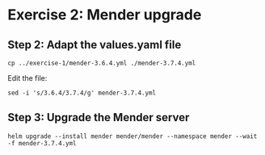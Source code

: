 # Exercise 2: Mender upgrade


## Step 2: Adapt the values.yaml file

```
cp ../exercise-1/mender-3.6.4.yml ./mender-3.7.4.yml
```

Edit the file:

```
sed -i 's/3.6.4/3.7.4/g' mender-3.7.4.yml
```

## Step 3: Upgrade the Mender server

```
helm upgrade --install mender mender/mender --namespace mender --wait -f mender-3.7.4.yml
```
